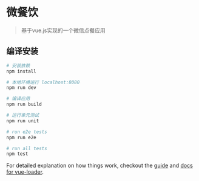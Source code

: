 # 微餐饮

> 基于vue.js实现的一个微信点餐应用

## 编译安装

``` bash
# 安装依赖
npm install

# 本地环境运行 localhost:8080
npm run dev

# 编译应用
npm run build

# 运行单元测试
npm run unit

# run e2e tests
npm run e2e

# run all tests
npm test
```

For detailed explanation on how things work, checkout the [guide](http://vuejs-templates.github.io/webpack/) and [docs for vue-loader](http://vuejs.github.io/vue-loader).

